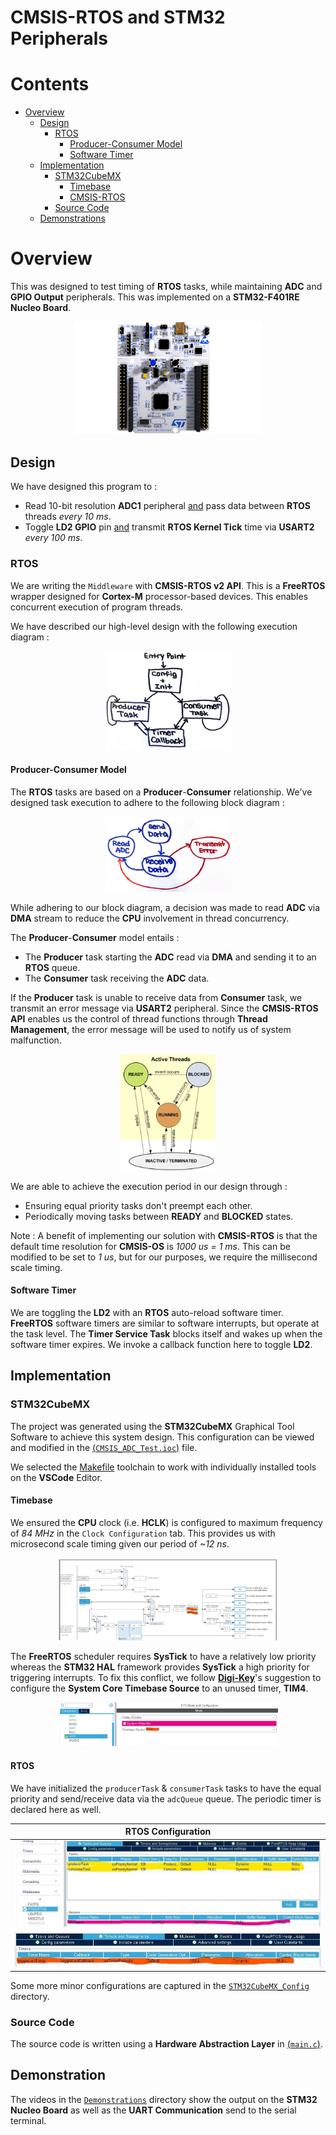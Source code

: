 # CMSIS-RTOS and STM32 Peripherals

# Contents

* [Overview](#Overview)
    * [Design](#Design)
        * [RTOS](#RTOS)
            * [Producer-Consumer Model](#Producer-Consumer-Model)
            * [Software Timer](#Software-Timer)
    * [Implementation](#Implementation)
        * [STM32CubeMX](#STM32CubeMX)
            * [Timebase](#Timebase)
            * [CMSIS-RTOS](#CMSIS-RTOS)
        * [Source Code](#Source-Code)
    * [Demonstrations](#Demonstrations)

# Overview

This was designed to test timing of **RTOS** tasks, while maintaining **ADC** and **GPIO Output** peripherals. This was implemented on a **STM32-F401RE Nucleo Board**.

<p align="center"><img src="Figures/Nucleo_Board.jpg" width="60%" height="60%" title="Image of STM32 Nucleo Board" ></p>

## Design

We have designed this program to :

<ul>
    <li>Read 10-bit resolution <b>ADC1</b> peripheral <u>and</u> pass data between <b>RTOS</b> threads <em>every 10 ms</em>.</li>
    <li>Toggle <b>LD2 GPIO</b> pin <u>and</u> transmit <b>RTOS Kernel Tick</b> time via <b>USART2</b> <em>every 100 ms</em>.</li>
</ul>

### RTOS

We are writing the `Middleware` with **CMSIS-RTOS v2 API**. This is a **FreeRTOS** wrapper designed for **Cortex-M** processor-based devices. This enables concurrent execution of program threads.

We have described our high-level design with the following execution diagram :

<p align="center"><img src="Figures/RTOS_Execution_Diagram.jpg" width="40%" height="40%" title="RTOS Execution Diagram" ></p>

#### Producer-Consumer Model

The **RTOS** tasks are based on a **Producer**-**Consumer** relationship. We've designed task execution to adhere to the following block diagram :

<p align="center"><img src="Figures/Block_Diagram.jpg" width="40%" height="40%" title="Block Diagram" ></p>

While adhering to our block diagram, a decision was made to read <b>ADC</b> via <b>DMA</b> stream to reduce the <b>CPU</b> involvement in thread concurrency.

The **Producer**-**Consumer** model entails :

<ul>
    <li>The <b>Producer</b> task starting the <b>ADC</b> read via <b>DMA</b> and sending it to an <b>RTOS</b> queue.</li>
    <li>The <b>Consumer</b> task receiving the <b>ADC</b> data.</li>
</ul>

If the **Producer** task is unable to receive data from **Consumer** task, we transmit an error message via <b>USART2</b> peripheral. Since the **CMSIS-RTOS API** enables us the control of thread functions through **Thread Management**, the error message will be used to notify us of system malfunction.

<p align="center"><img src="Figures/Thread_Management.jpg" width="30%" height="30%" title="CMSIS-RTOS v2 Thread Management" ></p>

We are able to achieve the execution period in our design through :
<ul>
    <li>Ensuring equal priority tasks don't preempt each other.</li>
    <li>Periodically moving tasks between <b>READY</b> and <b>BLOCKED</b> states.</li>
</ul>

Note : A benefit of implementing our solution with **CMSIS-RTOS** is that the default time resolution for **CMSIS-OS** is <i>1000 us = 1 ms</i>. This can be modified to be set to <i>1 us</i>, but for our purposes, we require the millisecond scale timing.

#### Software Timer

We are toggling the **LD2** with an **RTOS** auto-reload software timer. **FreeRTOS** software timers are similar to software interrupts, but operate at the task level. The **Timer Service Task** blocks itself and wakes up when the software timer expires. We invoke a callback function here to toggle **LD2**.

## Implementation

### STM32CubeMX

The project was generated using the <b>STM32CubeMX</b> Graphical Tool Software to achieve this system design. This configuration can be viewed and modified in the [(`CMSIS_ADC_Test.ioc`)](CMSIS_ADC_Test.ioc) file.

We selected the [Makefile](Makefile) toolchain to work with individually installed tools on the **VSCode** Editor.

#### Timebase

We ensured the **CPU** clock (i.e. **HCLK**) is configured to maximum frequency of <i>84 MHz</i> in the `Clock Configuration` tab. This provides us with microsecond scale timing given our period of <i>~12 ns</i>.

<p align="center"><img src="Figures/STM32CubeMX_Config/HCLK_Config.jpg" width="70%" height="70%" title="STM32 Clock Configuration" ></p>

The **FreeRTOS** scheduler requires **SysTick** to have a relatively low priority whereas the **STM32 HAL** framework provides **SysTick** a high priority for triggering interrupts.
To fix this conflict, we follow <b>[Digi-Key](https://www.digikey.ca/en/maker/projects/getting-started-with-stm32-introduction-to-freertos/ad275395687e4d85935351e16ec575b1)</b>'s suggestion to configure the **System Core Timebase Source** to an unused timer, **TIM4**.

<p align="center"><img src="Figures/STM32CubeMX_Config/RTOS_Config_Timebase.jpg" width="70%" height="70%" title="STM32 System Core Timebase Source"></p>

#### RTOS

We have initialized the `producerTask` & `consumerTask` tasks to have the equal priority and send/receive data via the `adcQueue` queue. The periodic timer is declared here as well.

| RTOS Configuration
| :-------------------------:
| ![](Figures/STM32CubeMX_Config/RTOS_Config_Threads.jpg)
| ![](Figures/STM32CubeMX_Config/RTOS_Config_SoftwareTimer.jpg)

Some more minor configurations are captured in the [`STM32CubeMX_Config`](Figures/STM32CubeMX_Config) directory.

### Source Code

The source code is written using a **Hardware Abstraction Layer** in [(`main.c`)](Core/Src/main.c).

## Demonstration

The videos in the [`Demonstrations`](Demonstrations) directory show the output on the <b>STM32 Nucleo Board</b> as well as the <b>UART Communication</b> send to the serial terminal.
